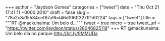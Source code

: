 
+++
author = "Jaydson Gomes"
categories = ["tweet"]
date = "Thu Oct 21 17:41:11 +0000 2010"
draft = false
slug = "78a2c8a15584cef67a9bd46df06ff327ff1d0224"
tags = ["tweet"]
title = """RT @mackunaima: Um belo d..."""
tweet = true
micro = true
tweet_url = "https://twitter.com/jaydson/status/28046825119"
+++
RT @mackunaima: Um belo dia no parque http://bit.ly/9MMUDa
